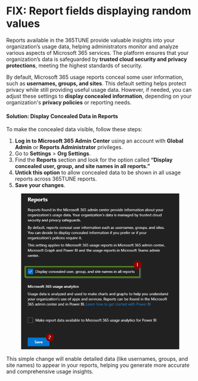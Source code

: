 # FIX: Report fields displaying random values

Reports available in the 365TUNE provide valuable insights into your organization’s usage data, helping administrators monitor and analyze various aspects of Microsoft 365 services. The platform ensures that your organization’s data is safeguarded by **trusted cloud security and privacy protections**, meeting the highest standards of security.

By default, Microsoft 365 usage reports conceal some user information, such as **usernames, groups, and sites**. This default setting helps protect privacy while still providing useful usage data. However, if needed, you can adjust these settings to **display concealed information**, depending on your organization's **privacy policies** or reporting needs.

#### Solution: Display Concealed Data in Reports

To make the concealed data visible, follow these steps:

1. **Log in to Microsoft 365 Admin Center** using an account with **Global Admin** or **Reports Administrator** privileges.
2. Go to **Settings** > **Org Settings**.
3. Find the **Reports** section and look for the option called **“Display concealed user, group, and site names in all reports.”**
4. **Untick this option** to allow concealed data to be shown in all usage reports across 365TUNE reports.
5. **Save your changes**.

<figure><img src="../../.gitbook/assets/2024-11-15 05_14_43-Settings - Microsoft 365 admin center and 3 more pages - [InPrivate] - Microsoft.png" alt=""><figcaption></figcaption></figure>

This simple change will enable detailed data (like usernames, groups, and site names) to appear in your reports, helping you generate more accurate and comprehensive usage insights.
